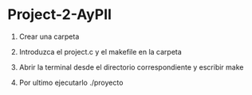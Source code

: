 # Project-2-AyPII

1. Crear una carpeta

2. Introduzca el project.c y el makefile en la carpeta

3. Abrir la terminal desde el directorio correspondiente y escribir make

4. Por ultimo ejecutarlo ./proyecto
